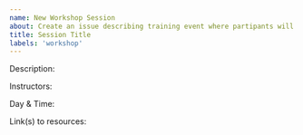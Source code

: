 ```yaml
---
name: New Workshop Session
about: Create an issue describing training event where partipants will gain hand-ons practical experience. 
title: Session Title
labels: 'workshop'
---
```


<!-- Please edit the title provide the following information. -->

Description:

Instructors:

Day & Time:

Link(s) to resources: 
